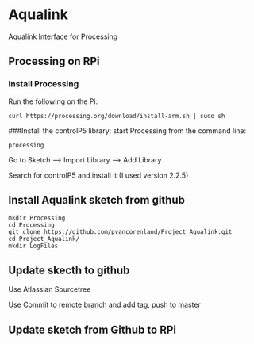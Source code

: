 # Aqualink
Aqualink Interface for Processing


## Processing on RPi
### Install Processing
Run the following on the Pi:

	curl https://processing.org/download/install-arm.sh | sudo sh


###Install the controlP5 library:
start Processing from the command line:
	
	processing
	
Go to Sketch --> Import Library --> Add Library

Search for controlP5 and install it (I used version 2.2.5)


## Install Aqualink sketch from github

	mkdir Processing
	cd Processing
	git clone https://github.com/pvancorenland/Project_Aqualink.git
	cd Project_Aqualink/
	mkdir LogFiles

## Update skecth to github
Use Atlassian Sourcetree

Use Commit to remote branch and add tag, push to master

## Update sketch from Github to RPi
